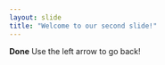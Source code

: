 ```yaml
---
layout: slide
title: "Welcome to our second slide!"
---
```

**Done**
Use the left arrow to go back!
